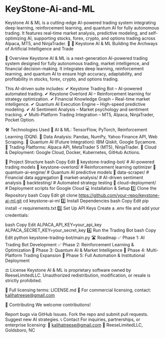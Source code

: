 # KeyStone-Ai-and-ML
Keystone AI &amp; ML is a cutting-edge AI-powered trading system integrating deep learning, reinforcement learning, and quantum AI for fully autonomous trading. It features real-time market analysis, predictive modeling, and self-optimizing AI, supporting stocks, forex, crypto, and options trading across Alpaca, MT5, and NinjaTrader. 🚀
📌 Keystone AI & ML
Building the Archways of Artificial Intelligence and Trade

🚀 Overview
Keystone AI & ML is a next-generation AI-powered trading system designed for fully autonomous trading, market intelligence, and financial decision-making. It integrates deep learning, reinforcement learning, and quantum AI to ensure high accuracy, adaptability, and profitability in stocks, forex, crypto, and options trading.

This AI-driven suite includes:
✔ Keystone Trading Bot – AI-powered automated trading.
✔ Keystone Overlord AI – Reinforcement learning for strategy optimization.
✔ Financial Knowledge Graph – Real-time market intelligence.
✔ Quantum AI Execution Engine – High-speed predictive modeling.
✔ AI Sentiment Analysis – Market psychology and sentiment tracking.
✔ Multi-Platform Trading Integration – MT5, Alpaca, NinjaTrader, Pocket Option.

🛠️ Technologies Used
🔹 AI & ML: TensorFlow, PyTorch, Reinforcement Learning (DQN).
🔹 Data Analysis: Pandas, NumPy, Yahoo Finance API, Web Scraping.
🔹 Quantum AI (Future Integration): IBM Qiskit, Google Sycamore.
🔹 Trading Platforms: Alpaca API, MetaTrader 5 (MT5), NinjaTrader.
🔹 Cloud & Deployment: Google Cloud, Docker, Kubernetes, GitHub Actions.

📂 Project Structure
bash
Copy
Edit
📁 keystone-trading-bot/   # AI-powered trading models
📁 keystone-overlord/      # Reinforcement learning optimizer
📁 quantum-ai-engine/      # Quantum AI predictive models
📁 data-scraper/          # Financial data aggregation
📁 market-analysis/        # AI-driven sentiment analysis
📁 backtesting/           # Automated strategy testing
📁 cloud-deployment/      # Deployment scripts for Google Cloud
💻 Installation & Setup
1️⃣ Clone the Repository
bash
Copy
Edit
git clone https://github.com/your-repo/keystone-ai-ml.git
cd keystone-ai-ml
2️⃣ Install Dependencies
bash
Copy
Edit
pip install -r requirements.txt
3️⃣ Set Up API Keys
Create a .env file and add your credentials:

bash
Copy
Edit
ALPACA_API_KEY=your_api_key
ALPACA_SECRET_KEY=your_secret_key
4️⃣ Run the Trading Bot
bash
Copy
Edit
python keystone-trading-bot/main.py
🛣️ Roadmap
✅ Phase 1: AI Trading Bot Development
✅ Phase 2: Reinforcement Learning & Optimization
🚀 Phase 3: Quantum AI & Market Intelligence
🚀 Phase 4: Multi-Platform Trading Expansion
🚀 Phase 5: Full Automation & Institutional Deployment

⚖️ License
Keystone AI & ML is proprietary software owned by ReeseLimitedLLC. Unauthorized redistribution, modification, or resale is strictly prohibited.

📜 Full licensing terms: LICENSE.md
📧 For commercial licensing, contact: kalihatreese@gmail.com

📢 Contributing
We welcome contributions!

Report bugs via GitHub Issues.
Fork the repo and submit pull requests.
Suggest new AI strategies.
📞 Contact
For inquiries, partnerships, or enterprise licensing:
📧 kalihatreese@gmail.com
🏢 ReeseLimitedLLC, Goldsboro, NC
